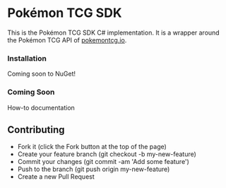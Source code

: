 # Pokémon TCG SDK

This is the Pokémon TCG SDK C# implementation. It is a wrapper around the Pokémon TCG API of [pokemontcg.io](https://pokemontcg.io/).

### Installation

Coming soon to NuGet!

### Coming Soon

How-to documentation

## Contributing
* Fork it (click the Fork button at the top of the page)
* Create your feature branch (git checkout -b my-new-feature)
* Commit your changes (git commit -am 'Add some feature')
* Push to the branch (git push origin my-new-feature)
* Create a new Pull Request
